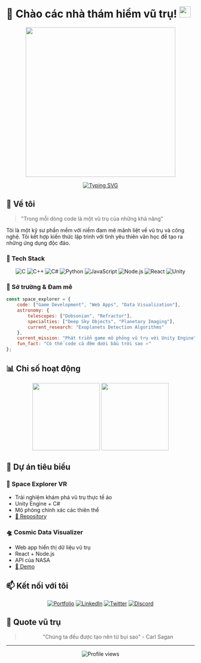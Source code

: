 # 🌌 Chào các nhà thám hiểm vũ trụ! <img src="https://media.giphy.com/media/hvRJCLFzcasrR4ia7z/giphy.gif" width="30px">

<div align="center">
  <img src="https://media.giphy.com/media/26tn33aiTi1jkl6H6/giphy.gif" width="400"/>
</div>

<p align="center">
  <a href="https://github.com/dodao123">
    <img src="https://readme-typing-svg.herokuapp.com?font=Orbitron&size=25&duration=4000&pause=1000&color=00FF00&center=true&vCenter=true&width=435&lines=Software+Developer;Space+Enthusiast;Game+Creator;Tech+Explorer" alt="Typing SVG" />
  </a>
</p>

## 🚀 Về tôi

> "Trong mỗi dòng code là một vũ trụ của những khả năng"

Tôi là một kỹ sư phần mềm với niềm đam mê mãnh liệt về vũ trụ và công nghệ. Tôi kết hợp kiến thức lập trình với tình yêu thiên văn học để tạo ra những ứng dụng độc đáo.

### 🌟 Tech Stack 
<div align="center">

![C](https://img.shields.io/badge/C-00599C?style=for-the-badge&logo=c&logoColor=white)
![C++](https://img.shields.io/badge/C%2B%2B-00599C?style=for-the-badge&logo=c%2B%2B&logoColor=white)
![C#](https://img.shields.io/badge/C%23-239120?style=for-the-badge&logo=c-sharp&logoColor=white)
![Python](https://img.shields.io/badge/Python-3776AB?style=for-the-badge&logo=python&logoColor=white)
![JavaScript](https://img.shields.io/badge/JavaScript-F7DF1E?style=for-the-badge&logo=javascript&logoColor=black)
![Node.js](https://img.shields.io/badge/Node.js-43853D?style=for-the-badge&logo=node.js&logoColor=white)
![React](https://img.shields.io/badge/React-20232A?style=for-the-badge&logo=react&logoColor=61DAFB)
![Unity](https://img.shields.io/badge/Unity-100000?style=for-the-badge&logo=unity&logoColor=white)

</div>

### 🎯 Sở trường & Đam mê
```javascript
const space_explorer = {
    code: ["Game Development", "Web Apps", "Data Visualization"],
    astronomy: {
        telescopes: ["Dobsonian", "Refractor"],
        specialties: ["Deep Sky Objects", "Planetary Imaging"],
        current_research: "Exoplanets Detection Algorithms"
    },
    current_mission: "Phát triển game mô phỏng vũ trụ với Unity Engine",
    fun_fact: "Có thể code cả đêm dưới bầu trời sao ⭐"
};
```

## 📊 Chỉ số hoạt động

<div align="center">
  <img height="180em" src="https://github-readme-stats.vercel.app/api?username=dodao123&show_icons=true&theme=tokyonight&include_all_commits=true&count_private=true"/>
  <img height="180em" src="https://github-readme-stats.vercel.app/api/top-langs/?username=dodao123&layout=compact&langs_count=7&theme=tokyonight"/>
</div>

## 🌌 Dự án tiêu biểu

### 🚀 Space Explorer VR
- Trải nghiệm khám phá vũ trụ thực tế ảo
- Unity Engine + C#
- Mô phỏng chính xác các thiên thể
- [🔗 Repository](https://github.com/yourusername/space-explorer)

### 🛸 Cosmic Data Visualizer
- Web app hiển thị dữ liệu vũ trụ
- React + Node.js
- API của NASA
- [🔗 Demo](https://your-demo-link.com)

## 📫 Kết nối với tôi

<div align="center">
  
[![Portfolio](https://img.shields.io/badge/Portfolio-FF5722?style=for-the-badge&logo=google-chrome&logoColor=white)](https://your-portfolio.com)
[![LinkedIn](https://img.shields.io/badge/LinkedIn-0077B5?style=for-the-badge&logo=linkedin&logoColor=white)](https://linkedin.com/in/yourusername)
[![Twitter](https://img.shields.io/badge/Twitter-1DA1F2?style=for-the-badge&logo=twitter&logoColor=white)](https://twitter.com/yourusername)
[![Discord](https://img.shields.io/badge/Discord-7289DA?style=for-the-badge&logo=discord&logoColor=white)](https://discordapp.com/users/yourid)

</div>

## 💫 Quote vũ trụ

<div align="center">
  
> "Chúng ta đều được tạo nên từ bụi sao" - Carl Sagan

</div>

---
<div align="center">
  <img src="https://komarev.com/ghpvc/?username=dodao123&label=Số%20lượt%20ghé%20thăm&color=blueviolet&style=for-the-badge" alt="Profile views"/>
</div>

<!--
Fun Easter Egg: Người tìm thấy comment này hẳn là một explorer thực thụ! 🚀
-->
